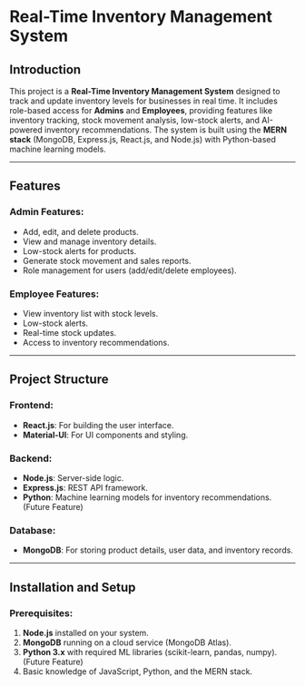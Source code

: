 # Real-Time Inventory Management System

## Introduction
This project is a **Real-Time Inventory Management System** designed to track and update inventory levels for businesses in real time. It includes role-based access for **Admins** and **Employees**, providing features like inventory tracking, stock movement analysis, low-stock alerts, and AI-powered inventory recommendations. The system is built using the **MERN stack** (MongoDB, Express.js, React.js, and Node.js) with Python-based machine learning models.

---

## Features

### Admin Features:
- Add, edit, and delete products.
- View and manage inventory details.
- Low-stock alerts for products.
- Generate stock movement and sales reports.
- Role management for users (add/edit/delete employees).

### Employee Features:
- View inventory list with stock levels.
- Low-stock alerts.
- Real-time stock updates.
- Access to inventory recommendations.

---

## Project Structure

### Frontend:
- **React.js**: For building the user interface.
- **Material-UI**: For UI components and styling.

### Backend:
- **Node.js**: Server-side logic.
- **Express.js**: REST API framework.
- **Python**: Machine learning models for inventory recommendations. (Future Feature)

### Database:
- **MongoDB**: For storing product details, user data, and inventory records.

---

## Installation and Setup

### Prerequisites:
1. **Node.js** installed on your system.
2. **MongoDB** running on a cloud service (MongoDB Atlas).
3. **Python 3.x** with required ML libraries (scikit-learn, pandas, numpy). (Future Feature)
4. Basic knowledge of JavaScript, Python, and the MERN stack.

